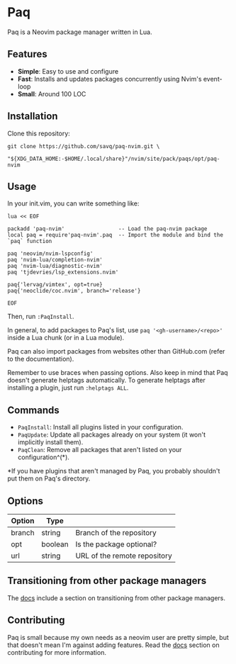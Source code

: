 # Paq

Paq is a Neovim package manager written in Lua.

## Features

- __Simple__: Easy to use and configure
- __Fast__:   Installs and updates packages concurrently using Nvim's event-loop
- __Small__:  Around 100 LOC


## Installation

Clone this repository:

```
git clone https://github.com/savq/paq-nvim.git \
    "${XDG_DATA_HOME:-$HOME/.local/share}"/nvim/site/pack/paqs/opt/paq-nvim
```


## Usage

In your init.vim, you can write something like:
```
lua << EOF

packadd 'paq-nvim'                 -- Load the paq-nvim package
local paq = require'paq-nvim'.paq  -- Import the module and bind the `paq` function

paq 'neovim/nvim-lspconfig'
paq 'nvim-lua/completion-nvim'
paq 'nvim-lua/diagnostic-nvim'
paq 'tjdevries/lsp_extensions.nvim'

paq{'lervag/vimtex', opt=true}
paq{'neoclide/coc.nvim', branch='release'} 

EOF
```
Then, run `:PaqInstall`.

In general, to add packages to Paq's list, use `paq '<gh-username>/<repo>'`
inside a Lua chunk (or in a Lua module).

Paq can also import packages from websites other than GitHub.com
(refer to the documentation).

Remember to use braces when passing options.
Also keep in mind that Paq doesn't generate helptags automatically.
To generate helptags after installing a plugin,
just run `:helptags ALL`.


## Commands

- `PaqInstall`: Install all plugins listed in your configuration.
- `PaqUpdate`: Update all packages already on your system (it won't implicitly install them).
- `PaqClean`: Remove all packages that aren't listed on your configuration^(\*).

\*If you have plugins that aren't managed by Paq,
you probably shouldn't put them on Paq's directory.


## Options

| Option | Type    |                              |
|--------|---------|------------------------------|
| branch | string  | Branch of the repository     |
| opt    | boolean | Is the package optional?     |
| url    | string  | URL of the remote repository |


## Transitioning from other package managers

The [docs](https://github.com/savq/paq-nvim/tree/master/doc/paq-nvim.txt)
include a section on transitioning from other package managers.


## Contributing

Paq is small because my own needs as a neovim user are pretty simple,
but that doesn't mean I'm against adding features.
Read the [docs](https://github.com/savq/paq-nvim/tree/master/doc/paq-nvim.txt)
section on contributing for more information.

